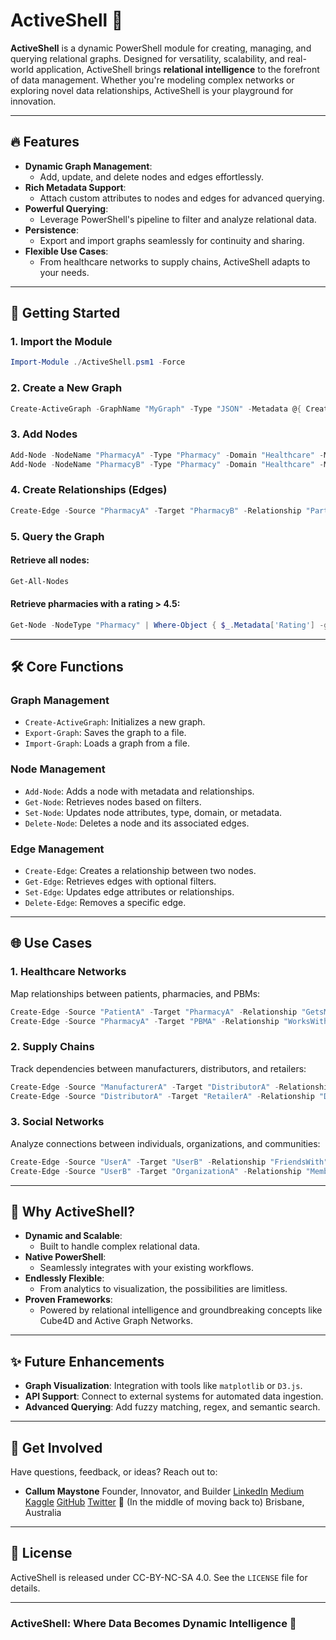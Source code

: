 # ActiveShell 🚀

**ActiveShell** is a dynamic PowerShell module for creating, managing, and querying relational graphs. Designed for versatility, scalability, and real-world application, ActiveShell brings **relational intelligence** to the forefront of data management. Whether you're modeling complex networks or exploring novel data relationships, ActiveShell is your playground for innovation.

---

## 🔥 **Features**

- **Dynamic Graph Management**:
  - Add, update, and delete nodes and edges effortlessly.
- **Rich Metadata Support**:
  - Attach custom attributes to nodes and edges for advanced querying.
- **Powerful Querying**:
  - Leverage PowerShell's pipeline to filter and analyze relational data.
- **Persistence**:
  - Export and import graphs seamlessly for continuity and sharing.
- **Flexible Use Cases**:
  - From healthcare networks to supply chains, ActiveShell adapts to your needs.

---

## 🚀 **Getting Started**

### **1. Import the Module**

```powershell
Import-Module ./ActiveShell.psm1 -Force
```

### **2. Create a New Graph**

```powershell
Create-ActiveGraph -GraphName "MyGraph" -Type "JSON" -Metadata @{ Creator = "Callum"; Date = (Get-Date) }
```

### **3. Add Nodes**

```powershell
Add-Node -NodeName "PharmacyA" -Type "Pharmacy" -Domain "Healthcare" -Metadata @{ Rating = 4.8; Address = "123 Meds St" }
Add-Node -NodeName "PharmacyB" -Type "Pharmacy" -Domain "Healthcare" -Metadata @{ Rating = 4.9; Address = "789 Meds Lane" }
```

### **4. Create Relationships (Edges)**

```powershell
Create-Edge -Source "PharmacyA" -Target "PharmacyB" -Relationship "PartnersWith"
```

### **5. Query the Graph**

#### Retrieve all nodes:

```powershell
Get-All-Nodes
```

#### Retrieve pharmacies with a rating > 4.5:

```powershell
Get-Node -NodeType "Pharmacy" | Where-Object { $_.Metadata['Rating'] -gt 4.5 }
```

---

## 🛠 **Core Functions**

### **Graph Management**

- `Create-ActiveGraph`: Initializes a new graph.
- `Export-Graph`: Saves the graph to a file.
- `Import-Graph`: Loads a graph from a file.

### **Node Management**

- `Add-Node`: Adds a node with metadata and relationships.
- `Get-Node`: Retrieves nodes based on filters.
- `Set-Node`: Updates node attributes, type, domain, or metadata.
- `Delete-Node`: Deletes a node and its associated edges.

### **Edge Management**

- `Create-Edge`: Creates a relationship between two nodes.
- `Get-Edge`: Retrieves edges with optional filters.
- `Set-Edge`: Updates edge attributes or relationships.
- `Delete-Edge`: Removes a specific edge.

---

## 🌐 **Use Cases**

### **1. Healthcare Networks**

Map relationships between patients, pharmacies, and PBMs:

```powershell
Create-Edge -Source "PatientA" -Target "PharmacyA" -Relationship "GetsMedsFrom"
Create-Edge -Source "PharmacyA" -Target "PBMA" -Relationship "WorksWith"
```

### **2. Supply Chains**

Track dependencies between manufacturers, distributors, and retailers:

```powershell
Create-Edge -Source "ManufacturerA" -Target "DistributorA" -Relationship "Supplies"
Create-Edge -Source "DistributorA" -Target "RetailerA" -Relationship "DeliversTo"
```

### **3. Social Networks**

Analyze connections between individuals, organizations, and communities:

```powershell
Create-Edge -Source "UserA" -Target "UserB" -Relationship "FriendsWith"
Create-Edge -Source "UserB" -Target "OrganizationA" -Relationship "MemberOf"
```

---

## 🤔 **Why ActiveShell?**

- **Dynamic and Scalable**:
  - Built to handle complex relational data.
- **Native PowerShell**:
  - Seamlessly integrates with your existing workflows.
- **Endlessly Flexible**:
  - From analytics to visualization, the possibilities are limitless.
- **Proven Frameworks**:
  - Powered by relational intelligence and groundbreaking concepts like Cube4D and Active Graph Networks.

---

## ✨ **Future Enhancements**

- **Graph Visualization**: Integration with tools like `matplotlib` or `D3.js`.
- **API Support**: Connect to external systems for automated data ingestion.
- **Advanced Querying**: Add fuzzy matching, regex, and semantic search.

---

## 💬 **Get Involved**

Have questions, feedback, or ideas? Reach out to:

- **Callum Maystone**
  Founder, Innovator, and Builder
  [LinkedIn]([https://www.linkedin.com/in/callummaystone](https://www.linkedin.com/in/callum-maystone-57b00932/))
  [Medium](https://medium.com/the-first-digit/slappai-active-graphs-the-foundation-of-intelligence-89ec758005bc)
  [Kaggle](https://www.kaggle.com/callummaystone)
  [GitHub](https://github.com/ConicuConsulting)
  [Twitter](https://x.com/PeoplesGoose)
  🚚 (In the middle of moving back to) Brisbane, Australia

---

## 📝 **License**

ActiveShell is released under CC-BY-NC-SA 4.0. See the `LICENSE` file for details.

---

### **ActiveShell: Where Data Becomes Dynamic Intelligence** 🌟
